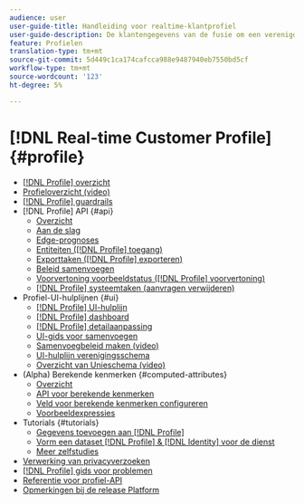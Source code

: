 ```yaml
---
audience: user
user-guide-title: Handleiding voor realtime-klantprofiel
user-guide-description: De klantengegevens van de fusie om een verenigde mening van klanteninteractie over kanalen tot stand te brengen.
feature: Profielen
translation-type: tm+mt
source-git-commit: 5d449c1ca174cafcca988e9487940eb7550bd5cf
workflow-type: tm+mt
source-wordcount: '123'
ht-degree: 5%

---
```



# [!DNL Real-time Customer Profile] {#profile}

* [[!DNL Profile] overzicht](home.md)
* [Profieloverzicht (video)](video/profile-overview.md)
* [[!DNL Profile] guardrails](guardrails.md)
* [!DNL Profile] API {#api}
   * [Overzicht](api/overview.md)
   * [Aan de slag](api/getting-started.md)
   * [Edge-prognoses](api/edge-projections.md)
   * [Entiteiten ([!DNL Profile] toegang)](api/entities.md)
   * [Exporttaken ([!DNL Profile] exporteren)](api/export-jobs.md)
   * [Beleid samenvoegen](api/merge-policies.md)
   * [Voorvertoning voorbeeldstatus ([!DNL Profile] voorvertoning)](api/preview-sample-status.md)
   * [[!DNL Profile] systeemtaken (aanvragen verwijderen)](api/profile-system-jobs.md)
* Profiel-UI-hulplijnen {#ui}
   * [[!DNL Profile] UI-hulplijn](ui/user-guide.md)
   * [[!DNL Profile] dashboard](ui/profile-dashboard.md)
   * [[!DNL Profile] detailaanpassing](ui/profile-customization.md)
   * [UI-gids voor samenvoegen](ui/merge-policies.md)
   * [Samenvoegbeleid maken (video)](video/create-merge-policies.md)
   * [UI-hulplijn verenigingsschema](ui/union-schema.md)
   * [Overzicht van Unieschema (video)](video/union-schemas-overview.md)
* (Alpha) Berekende kenmerken {#computed-attributes}
   * [Overzicht](computed-attributes/overview.md)
   * [API voor berekende kenmerken](computed-attributes/ca-api.md)
   * [Veld voor berekende kenmerken configureren](computed-attributes/configure-api.md)
   * [Voorbeeldexpressies](computed-attributes/expressions.md)
* Tutorials {#tutorials}
   * [Gegevens toevoegen aan [!DNL Profile]](tutorials/add-profile-data.md)
   * [Vorm een dataset  [!DNL Profile] & [!DNL Identity] voor de dienst](tutorials/dataset-configuration.md)
   * [Meer zelfstudies](https://experienceleague.adobe.com/docs/platform-learn/tutorials/overview.html)
* [Verwerking van privacyverzoeken](privacy.md)
* [[!DNL Profile] gids voor problemen](troubleshooting.md)
* [Referentie voor profiel-API](https://www.adobe.io/apis/experienceplatform/home/api-reference.html#!acpdr/swagger-specs/real-time-customer-profile.yaml)
* [Opmerkingen bij de release Platform](https://www.adobe.com/go/platform-release-notes-en)